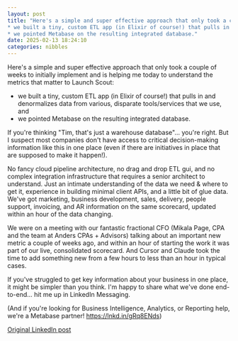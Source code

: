 ```yaml
---
layout: post
title: "Here's a simple and super effective approach that only took a couple of weeks to initially implement and is helping me today to understand the metrics that matter to Launch Scout:
* we built a tiny, custom ETL app (in Elixir of course!) that pulls in and denormalizes data from various, disparate tools/services that we use, and
* we pointed Metabase on the resulting integrated database."
date: 2025-02-13 18:24:10
categories: nibbles
---
```


Here's a simple and super effective approach that only took a couple of weeks to initially implement and is helping me today to understand the metrics that matter to Launch Scout:
* we built a tiny, custom ETL app (in Elixir of course!) that pulls in and denormalizes data from various, disparate tools/services that we use, and
* we pointed Metabase on the resulting integrated database.

If you're thinking "Tim, that's just a warehouse database"... you're right. But I suspect most companies don't have access to critical decision-making information like this in one place (even if there are initiatives in place that are supposed to make it happen!).

No fancy cloud pipeline architecture, no drag and drop ETL gui, and no complex integration infrastructure that requires a senior architect to understand. Just an intimate understanding of the data we need & where to get it, experience in building minimal client APIs, and a little bit of glue data. We've got marketing, business development, sales, delivery, people support, invoicing, and AR information on the same scorecard, updated within an hour of the data changing.

We were on a meeting with our fantastic fractional CFO (Mikala Page, CPA and the team at Anders CPAs + Advisors) talking about an important new metric a couple of weeks ago, and within an hour of starting the work it was part of our live, consolidated scorecard. And Cursor and Claude took the time to add something new from a few hours to less than an hour in typical cases.

If you've struggled to get key information about your business in one place, it might be simpler than you think. I'm happy to share what we've done end-to-end... hit me up in LinkedIn Messaging.

(And if you're looking for Business Intelligence, Analytics, or Reporting help, we're a Metabase partner! https://lnkd.in/gRq8ENds)

[Original LinkedIn post](https://www.linkedin.com/feed/update/urn%3Ali%3Ashare%3A7295870382702481408)
